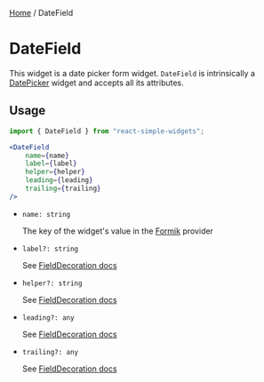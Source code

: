 [Home](../../../README.md) / DateField

# DateField

This widget is a date picker form widget. `DateField` is intrinsically a [DatePicker](../date-picker/date-picker-usage.md) widget and accepts all its attributes.

## Usage

```jsx
import { DateField } from "react-simple-widgets";

<DateField
    name={name}
    label={label}
    helper={helper}
    leading={leading}
    trailing={trailing}
/>
```

- `name: string`

  The key of the widget's value in the [Formik](https://jaredpalmer.com/formik/) provider

- `label?: string`

    See [FieldDecoration docs](../field-decoration/field-decoration-usage.md)

- `helper?: string`

    See [FieldDecoration docs](../field-decoration/field-decoration-usage.md)

- `leading?: any`

    See [FieldDecoration docs](../field-decoration/field-decoration-usage.md)

- `trailing?: any`

    See [FieldDecoration docs](../field-decoration/field-decoration-usage.md)
